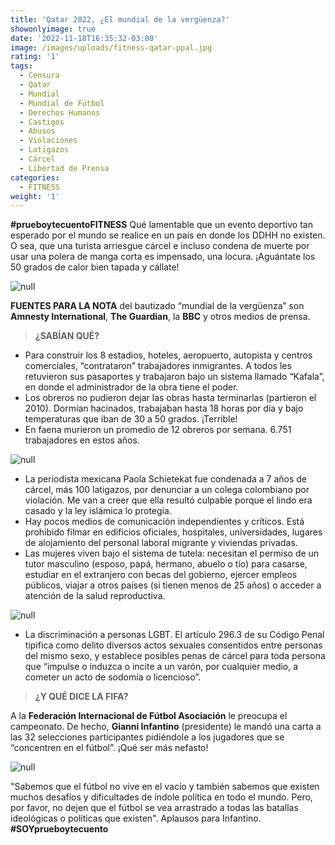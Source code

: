 ```yaml
---
title: 'Qatar 2022, ¿El mundial de la vergüenza?'
showonlyimage: true
date: '2022-11-18T16:35:32-03:00'
image: /images/uploads/fitness-qatar-ppal.jpg
rating: '1'
tags:
  - Censura
  - Qatar
  - Mundial
  - Mundial de Fútbol
  - Derechos Humanos
  - Castigos
  - Abusos
  - Violaciones
  - Latigazos
  - Cárcel
  - Libertad de Prensa
categories:
  - FITNESS
weight: '1'
---
```

**\#prueboytecuentoFITNESS** Qué lamentable que un evento deportivo tan esperado por el mundo se realice en un país en donde los DDHH no existen. O sea, que una turista arriesgue cárcel e incluso condena de muerte por usar una polera de manga corta es impensado, una locura. ¡Aguántate los 50 grados de calor bien tapada y cállate!

<!--more-->

![null](/images/uploads/fitness-qatar-ppal.jpg)

**FUENTES PARA LA NOTA** del bautizado “mundial de la vergüenza” son **Amnesty International**, **The Guardian**, la **BBC** y otros medios de prensa.

> **¿SABÍAN QUÉ?**

* Para construir los 8 estadios, hoteles, aeropuerto, autopista y centros comerciales, “contrataron” trabajadores inmigrantes. A todos les retuvieron sus pasaportes y trabajaron bajo un sistema llamado “Kafala”, en donde el administrador de la obra tiene el poder.
* Los obreros no pudieron dejar las obras hasta terminarlas (partieron el 2010). Dormían hacinados, trabajaban hasta 18 horas por día y bajo temperaturas que iban de 30 a 50 grados. ¡Terrible!
* En faena murieron un promedio de 12 obreros por semana. 6.751 trabajadores en estos años.

![null](/images/uploads/fitness-qatar3.jpg)

* La periodista mexicana Paola Schietekat fue condenada a 7 años de cárcel, más 100 latigazos, por denunciar a un colega colombiano por violación. Me van a creer que ella resultó culpable porque el lindo era casado y la ley islámica lo protegía.
* Hay pocos medios de comunicación independientes y críticos. Está prohibido filmar en edificios oficiales, hospitales, universidades, lugares de alojamiento del personal laboral migrante y viviendas privadas.
* Las mujeres viven bajo el sistema de tutela: necesitan el permiso de un tutor masculino (esposo, papá, hermano, abuelo o tío) para casarse, estudiar en el extranjero con becas del gobierno, ejercer empleos públicos, viajar a otros países (si tienen menos de 25 años) o acceder a atención de la salud reproductiva.

![null](/images/uploads/fitness-qatar-2.jpg)

* La discriminación a personas LGBT. El artículo 296.3 de su Código Penal tipifica como delito diversos actos sexuales consentidos entre personas del mismo sexo, y establece posibles penas de cárcel para toda persona que “impulse o induzca o incite a un varón, por cualquier medio, a cometer un acto de sodomía o licencioso”. 

> **¿Y QUÉ DICE LA FIFA?**
>
>  

A la **Federación Internacional de Fútbol Asociación** le preocupa el campeonato. De hecho, **Gianni Infantino** (presidente) le mandó una carta a las 32 selecciones participantes pidiéndole a los jugadores que se “concentren en el fútbol”. ¡Qué ser más nefasto!

![null](/images/uploads/fitness-qatar5.jpg)

"Sabemos que el fútbol no vive en el vacío y también sabemos que existen muchos desafíos y dificultades de índole política en todo el mundo. Pero, por favor, no dejen que el fútbol se vea arrastrado a todas las batallas ideológicas o políticas que existen". Aplausos para Infantino. **\#SOYprueboytecuento**
